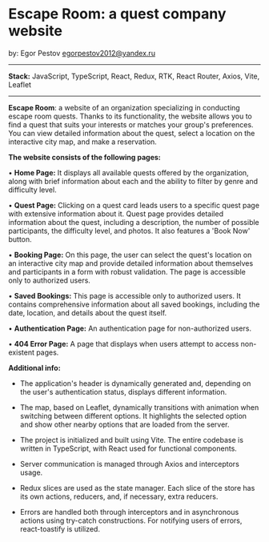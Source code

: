 # Escape Room: a quest company website
by: Egor Pestov <egorpestov2012@yandex.ru>


---

<b>Stack:</b> JavaScript, TypeScript, React, Redux, RTK, React Router, Axios, Vite, Leaflet

---

<b>Escape Room</b>: a website of an organization specializing in conducting escape room quests. Thanks to its functionality, the website allows you to find a quest that suits your interests or matches your group's preferences. You can view detailed information about the quest, select a location on the interactive city map, and make a reservation.

<b>The website consists of the following pages:</b>

• <b>Home Page:</b> It displays all available quests offered by the organization, along with brief information about each and the ability to filter by genre and difficulty level.

• <b>Quest Page:</b> Clicking on a quest card leads users to a specific quest page with extensive information about it. Quest page provides detailed information about the quest, including a description, the number of possible participants, the difficulty level, and photos. It also features a 'Book Now' button.

• <b>Booking Page:</b> On this page, the user can select the quest's location on an interactive city map and provide detailed information about themselves and participants in a form with robust validation. The page is accessible only to authorized users.

• <b>Saved Bookings:</b> This page is accessible only to authorized users. It contains comprehensive information about all saved bookings, including the date, location, and details about the quest itself.

• <b>Authentication Page:</b> An authentication page for non-authorized users.

• <b>404 Error Page:</b> A page that displays when users attempt to access non-existent pages.

<b>Additional info:</b>

* The application's header is dynamically generated and, depending on the user's authentication status, displays different information.

* The map, based on Leaflet, dynamically transitions with animation when switching between different options. It highlights the selected option and show other nearby options that are loaded from the server.

* The project is initialized and built using Vite. The entire codebase is written in TypeScript, with React used for functional components.

* Server communication is managed through Axios and interceptors usage. 

* Redux slices are used as the state manager. Each slice of the store has its own actions, reducers, and, if necessary, extra reducers.

* Errors are handled both through interceptors and in asynchronous actions using try-catch constructions. For notifying users of errors, react-toastify is utilized.


